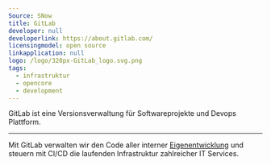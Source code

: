```yaml
---
Source: SNow
title: GitLab
developer: null
developerlink: https://about.gitlab.com/
licensingmodel: open source
linkapplication: null
logo: /logo/320px-GitLab_logo.svg.png
tags:
  - infrastruktur
  - opencore
  - development
---
```


GitLab ist eine Versionsverwaltung für Softwareprojekte und Devops Plattform.

---

Mit GitLab verwalten wir den Code aller interner [Eigenentwicklung](../publish) und steuern mit CI/CD die laufenden Infrastruktur zahlreicher IT Services.
